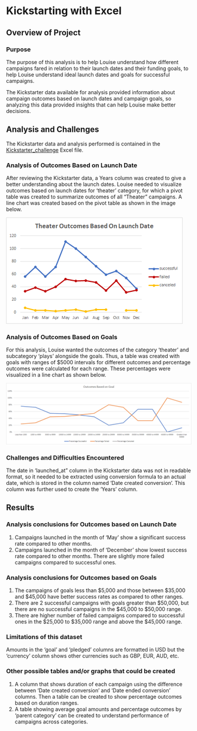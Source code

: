 # **Kickstarting with Excel**

## Overview of Project
### Purpose
The purpose of this analysis is to help Louise understand how different campaigns fared in relation to their launch dates and their funding goals, to help Louise understand ideal launch dates and goals for successful campaigns.

The Kickstarter data available for analysis provided information about campaign outcomes based on launch dates and campaign goals, so analyzing this data provided insights that can help Louise make better decisions.

## Analysis and Challenges

The Kickstarter data and analysis performed is contained in the [Kickstarter_challenge](https://github.com/manasidek/kickstarter-analysis/blob/main/Kickstarter_challenge.zip) Excel file.

### Analysis of Outcomes Based on Launch Date
After reviewing the Kickstarter data, a Years column was created to give a better understanding about the launch dates. Louise needed to visualize outcomes based on launch dates for ‘theater’ category, for which a pivot table was created to summarize outcomes of all “Theater” campaigns. A line chart was created based on the pivot table as shown in the image below.

![Theater Outcomes Based On Launch Date](https://github.com/manasidek/kickstarter-analysis/blob/main/resources/Theater_Outcomes_vs_Launch.png)

### Analysis of Outcomes Based on Goals
For this analysis, Louise wanted the outcomes of the category ‘theater’ and subcategory ‘plays’ alongside the goals. Thus, a table was created with goals with ranges of $5000 intervals for different outcomes and percentage outcomes were calculated for each range. These percentages were visualized in a line chart as shown below.

![Outcomes Based On Goal](https://github.com/manasidek/kickstarter-analysis/blob/main/resources/Outcomes_vs_Goals.png)

### Challenges and Difficulties Encountered
The date in ‘launched_at” column in the Kickstarter data was not in readable format, so it needed to be extracted using conversion formula to an actual date, which is stored in the column named ‘Date created conversion’. This column was further used to create the ‘Years’ column.

## Results

### Analysis conclusions for Outcomes based on Launch Date

1. Campaigns launched in the month of ‘May’ show a significant success rate compared to other months.
2. Campaigns launched in the month of ‘December’ show lowest success rate compared to other months. There are slightly more failed campaigns compared to successful ones.

### Analysis conclusions for Outcomes based on Goals
1. The campaigns of goals less than $5,000 and those between $35,000 and $45,000 have better success rates as compared to other ranges.
2. There are 2 successful campaigns with goals greater than $50,000, but there are no successful campaigns in the $45,000 to $50,000 range.
3. There are higher number of failed campaigns compared to successful ones in the $25,000 to $35,000 range and above the $45,000 range.

### Limitations of this dataset
Amounts in the ‘goal’ and ‘pledged’ columns are formatted in USD but the ‘currency’ column shows other currencies such as GBP, EUR, AUD, etc.

### Other possible tables and/or graphs that could be created
1. A column that shows duration of each campaign using the difference between ‘Date created conversion’ and ‘Date ended conversion’ columns. Then a table can be created to show percentage outcomes based on duration ranges.
2. A table showing average goal amounts and percentage outcomes by ‘parent category’ can be created to understand performance of campaigns across categories.
